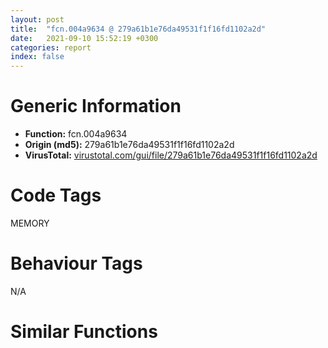 ```yaml
---
layout: post
title:  "fcn.004a9634 @ 279a61b1e76da49531f1f16fd1102a2d"
date:   2021-09-10 15:52:19 +0300
categories: report
index: false
---
```


# Generic Information
- **Function:** fcn.004a9634
- **Origin (md5):** 279a61b1e76da49531f1f16fd1102a2d
- **VirusTotal:** [virustotal.com/gui/file/279a61b1e76da49531f1f16fd1102a2d][virustotal_ref]

# Code Tags
<span class="tag" id="MEMORY">MEMORY</span>


# Behaviour Tags
<span class="bhv-tag" id="na">N/A</span>

# Similar Functions
<script type="text/javascript" src="https://www.gstatic.com/charts/loader.js"></script>
<script type="text/javascript">

    google.charts.load('current', {'packages':['corechart']});
    google.charts.setOnLoadCallback(drawChart);

    function drawChart() {
    var data = new google.visualization.DataTable();
        data.addColumn('number', 'X');
        data.addColumn('number', 'Y');
        data.addColumn({type: 'string', role: 'tooltip', 'p': {'html': true}});
        data.addColumn({'type': 'string', 'role': 'style'});
        
        data.addRows([
    [-162.8816680908203, 495.6636047363281, '<b><a href="/report/fcn.004a9634@279a61b1e76da49531f1f16fd1102a2d">fcn.004a9634</a><br>@279a61b1e76da49531f1f16fd1102a2d</b><br>push 0xc<br>push 0x51eb68<br>call fcn.00498d8c<br>mov ecx, dword[ebp+8]<br>xor edi, edi<br>cmp ecx, edi<br>jbe 0x4a9677<br>push 0xffffffffffffffe0<br>pop eax<br>xor edx, edx<br>div ecx<br>cmp eax, dword[ebp+0xc]<br>sbb eax, eax<br>inc eax<br>jne 0x4a9677<br>call fcn.00495b6c<br>mov dword[eax], 0xc<br>push edi<br>push edi<br>push edi<br>push edi<br>push edi<br>call fcn.0049389f<br>add esp, 0x14<br>xor eax, eax<br>jmp 0x4a974c<br>imul ecx, dword[ebp+0xc]<br>mov esi, ecx<br>mov dword[ebp+8], esi<br>cmp esi, edi<br>jne 0x4a9687<br>xor esi, esi<br>inc esi<br>xor ebx, ebx<br>mov dword[ebp-0x1c], ebx<br>cmp esi, 0xffffffe0<br>ja 0x4a96fa<br>cmp dword[0x5448e0], 3<br>jne 0x4a96e5<br>add esi, 0xf<br>and esi, 0xfffffff0<br>mov dword[ebp+0xc], esi<br>mov eax, dword[ebp+8]<br>cmp eax, dword[0x5448ec]<br>ja 0x4a96e5<br>push 4<br>call fcn.004a1837<br>pop ecx<br>mov dword[ebp-4], edi<br>push dword[ebp+8]<br>call fcn.004a47db<br>pop ecx<br>mov dword[ebp-0x1c], eax<br>mov dword[ebp-4], 0xfffffffe<br>call fcn.004a9730<br>mov ebx, dword[ebp-0x1c]<br>cmp ebx, edi<br>je 0x4a96e9<br>push dword[ebp+8]<br>push edi<br>push ebx<br>call fcn.00490b70<br>add esp, 0xc<br>cmp ebx, edi<br>jne 0x4a974a<br>push esi<br>push 8<br>push dword[0x543ef8]<br>call dword[sym.imp.KERNEL32.dll_HeapAlloc]<br>mov ebx, eax<br>cmp ebx, edi<br>jne 0x4a974a<br>cmp dword[0x544214], edi<br>je 0x4a9739<br>push esi<br>call fcn.004a3fd4<br>pop ecx<br>test eax, eax<br>jne 0x4a9687<br>mov eax, dword[ebp+0x10]<br>cmp eax, edi<br>je 0x4a9670<br>mov dword[eax], 0xc<br>jmp 0x4a9670<br>cmp ebx, edi<br>jne 0x4a974a<br>mov eax, dword[ebp+0x10]<br>cmp eax, edi<br>je 0x4a974a<br>mov dword[eax], 0xc<br>mov eax, ebx<br>call fcn.00498dd1<br>ret <br><eoc> ', 'point { fill-color: #e0440e; }'],
[-166.9216766357422, 183.10903930664062, '<b><a href="/report/fcn.00585982@c60344b51fa39a329b92557d24ff7670">fcn.00585982</a><br>@c60344b51fa39a329b92557d24ff7670</b><br>push 0xc<br>push 0x5e97d8<br>call fcn.0057a7dc<br>mov ecx, dword[ebp+8]<br>xor edi, edi<br>cmp ecx, edi<br>jbe 0x5859c5<br>push 0xffffffffffffffe0<br>pop eax<br>xor edx, edx<br>div ecx<br>cmp eax, dword[ebp+0xc]<br>sbb eax, eax<br>inc eax<br>jne 0x5859c5<br>call fcn.00575c5a<br>mov dword[eax], 0xc<br>push edi<br>push edi<br>push edi<br>push edi<br>push edi<br>call fcn.0057171f<br>add esp, 0x14<br>xor eax, eax<br>jmp 0x585a9a<br>imul ecx, dword[ebp+0xc]<br>mov esi, ecx<br>mov dword[ebp+8], esi<br>cmp esi, edi<br>jne 0x5859d5<br>xor esi, esi<br>inc esi<br>xor ebx, ebx<br>mov dword[ebp-0x1c], ebx<br>cmp esi, 0xffffffe0<br>ja 0x585a48<br>cmp dword[0x611708], 3<br>jne 0x585a33<br>add esi, 0xf<br>and esi, 0xfffffff0<br>mov dword[ebp+0xc], esi<br>mov eax, dword[ebp+8]<br>cmp eax, dword[0x6116f4]<br>ja 0x585a33<br>push 4<br>call fcn.00580c54<br>pop ecx<br>mov dword[ebp-4], edi<br>push dword[ebp+8]<br>call fcn.00581466<br>pop ecx<br>mov dword[ebp-0x1c], eax<br>mov dword[ebp-4], 0xfffffffe<br>call fcn.00585a7e<br>mov ebx, dword[ebp-0x1c]<br>cmp ebx, edi<br>je 0x585a37<br>push dword[ebp+8]<br>push edi<br>push ebx<br>call fcn.0057a180<br>add esp, 0xc<br>cmp ebx, edi<br>jne 0x585a98<br>push esi<br>push 8<br>push dword[0x60fd54]<br>call dword[sym.imp.KERNEL32.dll_HeapAlloc]<br>mov ebx, eax<br>cmp ebx, edi<br>jne 0x585a98<br>cmp dword[0x610220], edi<br>je 0x585a87<br>push esi<br>call fcn.005836df<br>pop ecx<br>test eax, eax<br>jne 0x5859d5<br>mov eax, dword[ebp+0x10]<br>cmp eax, edi<br>je 0x5859be<br>mov dword[eax], 0xc<br>jmp 0x5859be<br>cmp ebx, edi<br>jne 0x585a98<br>mov eax, dword[ebp+0x10]<br>cmp eax, edi<br>je 0x585a98<br>mov dword[eax], 0xc<br>mov eax, ebx<br>call fcn.0057a821<br>ret <br><eoc> ', 'null'],
[-499.14080810546875, 15.330886840820312, '<b><a href="/report/fcn.1011e3ab@89dc67d2f980e8488f97b1bf8cb24258">fcn.1011e3ab</a><br>@89dc67d2f980e8488f97b1bf8cb24258</b><br>push 0xc<br>push 0x10178b28<br>call fcn.1010e37c<br>mov ecx, dword[ebp+8]<br>xor edi, edi<br>cmp ecx, edi<br>jbe 0x1011e3ee<br>push 0xffffffffffffffe0<br>pop eax<br>xor edx, edx<br>div ecx<br>cmp eax, dword[ebp+0xc]<br>sbb eax, eax<br>inc eax<br>jne 0x1011e3ee<br>call fcn.10105d26<br>mov dword[eax], 0xc<br>push edi<br>push edi<br>push edi<br>push edi<br>push edi<br>call fcn.100ff7a5<br>add esp, 0x14<br>xor eax, eax<br>jmp 0x1011e4c3<br>imul ecx, dword[ebp+0xc]<br>mov esi, ecx<br>mov dword[ebp+8], esi<br>cmp esi, edi<br>jne 0x1011e3fe<br>xor esi, esi<br>inc esi<br>xor ebx, ebx<br>mov dword[ebp-0x1c], ebx<br>cmp esi, 0xffffffe0<br>ja 0x1011e471<br>cmp dword[0x102274b8], 3<br>jne 0x1011e45c<br>add esi, 0xf<br>and esi, 0xfffffff0<br>mov dword[ebp+0xc], esi<br>mov eax, dword[ebp+8]<br>cmp eax, dword[0x102274a8]<br>ja 0x1011e45c<br>push 4<br>call fcn.1010f514<br>pop ecx<br>mov dword[ebp-4], edi<br>push dword[ebp+8]<br>call fcn.1010fd26<br>pop ecx<br>mov dword[ebp-0x1c], eax<br>mov dword[ebp-4], 0xfffffffe<br>call fcn.1011e4a7<br>mov ebx, dword[ebp-0x1c]<br>cmp ebx, edi<br>je 0x1011e460<br>push dword[ebp+8]<br>push edi<br>push ebx<br>call fcn.10109950<br>add esp, 0xc<br>cmp ebx, edi<br>jne 0x1011e4c1<br>push esi<br>push 8<br>push dword[0x101b16f4]<br>call dword[sym.imp.KERNEL32.dll_HeapAlloc]<br>mov ebx, eax<br>cmp ebx, edi<br>jne 0x1011e4c1<br>cmp dword[0x101b1b64], edi<br>je 0x1011e4b0<br>push esi<br>call fcn.1010c9c7<br>pop ecx<br>test eax, eax<br>jne 0x1011e3fe<br>mov eax, dword[ebp+0x10]<br>cmp eax, edi<br>je 0x1011e3e7<br>mov dword[eax], 0xc<br>jmp 0x1011e3e7<br>cmp ebx, edi<br>jne 0x1011e4c1<br>mov eax, dword[ebp+0x10]<br>cmp eax, edi<br>je 0x1011e4c1<br>mov dword[eax], 0xc<br>mov eax, ebx<br>call fcn.1010e3c1<br>ret <br><eoc> ', 'null'],
[382.27545166015625, 242.2616424560547, '<b><a href="/report/fcn.10030fe1@481b545f5c18f2fce1caac67ddc419e8">fcn.10030fe1</a><br>@481b545f5c18f2fce1caac67ddc419e8</b><br>push 0xc<br>push 0x1005d850<br>call fcn.100266b4<br>mov ecx, dword[ebp+8]<br>xor edi, edi<br>cmp ecx, edi<br>jbe 0x10031024<br>push 0xffffffffffffffe0<br>pop eax<br>xor edx, edx<br>div ecx<br>cmp eax, dword[ebp+0xc]<br>sbb eax, eax<br>inc eax<br>jne 0x10031024<br>call fcn.100235eb<br>mov dword[eax], 0xc<br>push edi<br>push edi<br>push edi<br>push edi<br>push edi<br>call fcn.10021d86<br>add esp, 0x14<br>xor eax, eax<br>jmp 0x100310f9<br>imul ecx, dword[ebp+0xc]<br>mov esi, ecx<br>mov dword[ebp+8], esi<br>cmp esi, edi<br>jne 0x10031034<br>xor esi, esi<br>inc esi<br>xor ebx, ebx<br>mov dword[ebp-0x1c], ebx<br>cmp esi, 0xffffffe0<br>ja 0x100310a7<br>cmp dword[0x100670d0], 3<br>jne 0x10031092<br>add esi, 0xf<br>and esi, 0xfffffff0<br>mov dword[ebp+0xc], esi<br>mov eax, dword[ebp+8]<br>cmp eax, dword[0x100670c0]<br>ja 0x10031092<br>push 4<br>call fcn.10029565<br>pop ecx<br>mov dword[ebp-4], edi<br>push dword[ebp+8]<br>call fcn.1002a2ac<br>pop ecx<br>mov dword[ebp-0x1c], eax<br>mov dword[ebp-4], 0xfffffffe<br>call fcn.100310dd<br>mov ebx, dword[ebp-0x1c]<br>cmp ebx, edi<br>je 0x10031096<br>push dword[ebp+8]<br>push edi<br>push ebx<br>call fcn.100236c0<br>add esp, 0xc<br>cmp ebx, edi<br>jne 0x100310f7<br>push esi<br>push 8<br>push dword[0x100656dc]<br>call dword[sym.imp.KERNEL32.dll_HeapAlloc]<br>mov ebx, eax<br>cmp ebx, edi<br>jne 0x100310f7<br>cmp dword[0x10065b50], edi<br>je 0x100310e6<br>push esi<br>call fcn.1002a7d9<br>pop ecx<br>test eax, eax<br>jne 0x10031034<br>mov eax, dword[ebp+0x10]<br>cmp eax, edi<br>je 0x1003101d<br>mov dword[eax], 0xc<br>jmp 0x1003101d<br>cmp ebx, edi<br>jne 0x100310f7<br>mov eax, dword[ebp+0x10]<br>cmp eax, edi<br>je 0x100310f7<br>mov dword[eax], 0xc<br>mov eax, ebx<br>call fcn.100266f9<br>ret <br><eoc> ', 'null'],
[125.96039581298828, 407.58978271484375, '<b><a href="/report/fcn.10023276@4c3818fdf32d89a09257dbc9d3e142ea">fcn.10023276</a><br>@4c3818fdf32d89a09257dbc9d3e142ea</b><br>push 0xc<br>push 0x10030dd0<br>call fcn.1001584c<br>mov ecx, dword[ebp+8]<br>xor edi, edi<br>cmp ecx, edi<br>jbe 0x100232b9<br>push 0xffffffffffffffe0<br>pop eax<br>xor edx, edx<br>div ecx<br>cmp eax, dword[ebp+0xc]<br>sbb eax, eax<br>inc eax<br>jne 0x100232b9<br>call fcn.10017b9f<br>mov dword[eax], 0xc<br>push edi<br>push edi<br>push edi<br>push edi<br>push edi<br>call fcn.10013ceb<br>add esp, 0x14<br>xor eax, eax<br>jmp 0x1002338e<br>imul ecx, dword[ebp+0xc]<br>mov esi, ecx<br>mov dword[ebp+8], esi<br>cmp esi, edi<br>jne 0x100232c9<br>xor esi, esi<br>inc esi<br>xor ebx, ebx<br>mov dword[ebp-0x1c], ebx<br>cmp esi, 0xffffffe0<br>ja 0x1002333c<br>cmp dword[0x1004feb8], 3<br>jne 0x10023327<br>add esi, 0xf<br>and esi, 0xfffffff0<br>mov dword[ebp+0xc], esi<br>mov eax, dword[ebp+8]<br>cmp eax, dword[0x1004fea8]<br>ja 0x10023327<br>push 4<br>call fcn.1001c69e<br>pop ecx<br>mov dword[ebp-4], edi<br>push dword[ebp+8]<br>call fcn.1001ceeb<br>pop ecx<br>mov dword[ebp-0x1c], eax<br>mov dword[ebp-4], 0xfffffffe<br>call fcn.10023372<br>mov ebx, dword[ebp-0x1c]<br>cmp ebx, edi<br>je 0x1002332b<br>push dword[ebp+8]<br>push edi<br>push ebx<br>call fcn.100157d0<br>add esp, 0xc<br>cmp ebx, edi<br>jne 0x1002338c<br>push esi<br>push 8<br>push dword[0x10036480]<br>call dword[sym.imp.KERNEL32.dll_HeapAlloc]<br>mov ebx, eax<br>cmp ebx, edi<br>jne 0x1002338c<br>cmp dword[0x100365e0], edi<br>je 0x1002337b<br>push esi<br>call fcn.100197ff<br>pop ecx<br>test eax, eax<br>jne 0x100232c9<br>mov eax, dword[ebp+0x10]<br>cmp eax, edi<br>je 0x100232b2<br>mov dword[eax], 0xc<br>jmp 0x100232b2<br>cmp ebx, edi<br>jne 0x1002338c<br>mov eax, dword[ebp+0x10]<br>cmp eax, edi<br>je 0x1002338c<br>mov dword[eax], 0xc<br>mov eax, ebx<br>call fcn.10015891<br>ret <br><eoc> ', 'null'],
[-163.73867797851562, -436.875244140625, '<b><a href="/report/fcn.004350a8@7b00dd8f2abf54a73bfb09681334ff78">fcn.004350a8</a><br>@7b00dd8f2abf54a73bfb09681334ff78</b><br>push 0xc<br>push 0x461ce8<br>call fcn.0043968c<br>mov ecx, dword[ebp+8]<br>xor edi, edi<br>cmp ecx, edi<br>jbe 0x4350eb<br>push 0xffffffffffffffe0<br>pop eax<br>xor edx, edx<br>div ecx<br>cmp eax, dword[ebp+0xc]<br>sbb eax, eax<br>inc eax<br>jne 0x4350eb<br>call fcn.00439356<br>mov dword[eax], 0xc<br>push edi<br>push edi<br>push edi<br>push edi<br>push edi<br>call fcn.004366e1<br>add esp, 0x14<br>xor eax, eax<br>jmp 0x4351c0<br>imul ecx, dword[ebp+0xc]<br>mov esi, ecx<br>mov dword[ebp+8], esi<br>cmp esi, edi<br>jne 0x4350fb<br>xor esi, esi<br>inc esi<br>xor ebx, ebx<br>mov dword[ebp-0x1c], ebx<br>cmp esi, 0xffffffe0<br>ja 0x43516e<br>cmp dword[0x46c694], 3<br>jne 0x435159<br>add esi, 0xf<br>and esi, 0xfffffff0<br>mov dword[ebp+0xc], esi<br>mov eax, dword[ebp+8]<br>cmp eax, dword[0x46c6a0]<br>ja 0x435159<br>push 4<br>call fcn.0043acee<br>pop ecx<br>mov dword[ebp-4], edi<br>push dword[ebp+8]<br>call fcn.0043b53b<br>pop ecx<br>mov dword[ebp-0x1c], eax<br>mov dword[ebp-4], 0xfffffffe<br>call fcn.004351a4<br>mov ebx, dword[ebp-0x1c]<br>cmp ebx, edi<br>je 0x43515d<br>push dword[ebp+8]<br>push edi<br>push ebx<br>call fcn.00436280<br>add esp, 0xc<br>cmp ebx, edi<br>jne 0x4351be<br>push esi<br>push 8<br>push dword[0x46aa8c]<br>call dword[sym.imp.KERNEL32.dll_HeapAlloc]<br>mov ebx, eax<br>cmp ebx, edi<br>jne 0x4351be<br>cmp dword[0x46ada8], edi<br>je 0x4351ad<br>push esi<br>call fcn.0043bab6<br>pop ecx<br>test eax, eax<br>jne 0x4350fb<br>mov eax, dword[ebp+0x10]<br>cmp eax, edi<br>je 0x4350e4<br>mov dword[eax], 0xc<br>jmp 0x4350e4<br>cmp ebx, edi<br>jne 0x4351be<br>mov eax, dword[ebp+0x10]<br>cmp eax, edi<br>je 0x4351be<br>mov dword[eax], 0xc<br>mov eax, ebx<br>call fcn.004396d1<br>ret <br><eoc> ', 'null'],
[154.47457885742188, -474.43798828125, '<b><a href="/report/fcn.10004d7e@dc3e2cdf680078d293de3e2d92ba613c">fcn.10004d7e</a><br>@dc3e2cdf680078d293de3e2d92ba613c</b><br>push 0xc<br>push 0x1000ce68<br>call fcn.10002f24<br>mov ecx, dword[ebp+8]<br>xor edi, edi<br>cmp ecx, edi<br>jbe 0x10004dc1<br>push 0xffffffffffffffe0<br>pop eax<br>xor edx, edx<br>div ecx<br>cmp eax, dword[ebp+0xc]<br>sbb eax, eax<br>inc eax<br>jne 0x10004dc1<br>call fcn.100031ec<br>mov dword[eax], 0xc<br>push edi<br>push edi<br>push edi<br>push edi<br>push edi<br>call fcn.100051ee<br>add esp, 0x14<br>xor eax, eax<br>jmp 0x10004e96<br>imul ecx, dword[ebp+0xc]<br>mov esi, ecx<br>mov dword[ebp+8], esi<br>cmp esi, edi<br>jne 0x10004dd1<br>xor esi, esi<br>inc esi<br>xor ebx, ebx<br>mov dword[ebp-0x1c], ebx<br>cmp esi, 0xffffffe0<br>ja 0x10004e44<br>cmp dword[0x1000fad8], 3<br>jne 0x10004e2f<br>add esi, 0xf<br>and esi, 0xfffffff0<br>mov dword[ebp+0xc], esi<br>mov eax, dword[ebp+8]<br>cmp eax, dword[0x1000fac0]<br>ja 0x10004e2f<br>push 4<br>call fcn.1000337b<br>pop ecx<br>mov dword[ebp-4], edi<br>push dword[ebp+8]<br>call fcn.10003b8d<br>pop ecx<br>mov dword[ebp-0x1c], eax<br>mov dword[ebp-4], 0xfffffffe<br>call fcn.10004e7a<br>mov ebx, dword[ebp-0x1c]<br>cmp ebx, edi<br>je 0x10004e33<br>push dword[ebp+8]<br>push edi<br>push ebx<br>call fcn.100064d0<br>add esp, 0xc<br>cmp ebx, edi<br>jne 0x10004e94<br>push esi<br>push 8<br>push dword[0x1000f4a4]<br>call dword[sym.imp.KERNEL32.dll_HeapAlloc]<br>mov ebx, eax<br>cmp ebx, edi<br>jne 0x10004e94<br>cmp dword[0x1000f91c], edi<br>je 0x10004e83<br>push esi<br>call fcn.10001b31<br>pop ecx<br>test eax, eax<br>jne 0x10004dd1<br>mov eax, dword[ebp+0x10]<br>cmp eax, edi<br>je 0x10004dba<br>mov dword[eax], 0xc<br>jmp 0x10004dba<br>cmp ebx, edi<br>jne 0x10004e94<br>mov eax, dword[ebp+0x10]<br>cmp eax, edi<br>je 0x10004e94<br>mov dword[eax], 0xc<br>mov eax, ebx<br>call fcn.10002f69<br>ret <br><eoc> ', 'null'],
[-442.1556701660156, 319.48126220703125, '<b><a href="/report/fcn.459cbf32@284c9c9722cef7520dddfe58806fd72f">fcn.459cbf32</a><br>@284c9c9722cef7520dddfe58806fd72f</b><br>push 0xc<br>push 0x45a52f58<br>call fcn.459beb3c<br>mov ecx, dword[ebp+8]<br>xor edi, edi<br>cmp ecx, edi<br>jbe 0x459cbf75<br>push 0xffffffffffffffe0<br>pop eax<br>xor edx, edx<br>div ecx<br>cmp eax, dword[ebp+0xc]<br>sbb eax, eax<br>inc eax<br>jne 0x459cbf75<br>call fcn.459c2c12<br>mov dword[eax], 0xc<br>push edi<br>push edi<br>push edi<br>push edi<br>push edi<br>call fcn.459c3fd6<br>add esp, 0x14<br>xor eax, eax<br>jmp 0x459cc04a<br>imul ecx, dword[ebp+0xc]<br>mov esi, ecx<br>mov dword[ebp+8], esi<br>cmp esi, edi<br>jne 0x459cbf85<br>xor esi, esi<br>inc esi<br>xor ebx, ebx<br>mov dword[ebp-0x1c], ebx<br>cmp esi, 0xffffffe0<br>ja 0x459cbff8<br>cmp dword[0x45a6fa50], 3<br>jne 0x459cbfe3<br>add esi, 0xf<br>and esi, 0xfffffff0<br>mov dword[ebp+0xc], esi<br>mov eax, dword[ebp+8]<br>cmp eax, dword[0x45a6fa40]<br>ja 0x459cbfe3<br>push 4<br>call fcn.459c2e6e<br>pop ecx<br>mov dword[ebp-4], edi<br>push dword[ebp+8]<br>call fcn.459c3bb5<br>pop ecx<br>mov dword[ebp-0x1c], eax<br>mov dword[ebp-4], 0xfffffffe<br>call fcn.459cc02e<br>mov ebx, dword[ebp-0x1c]<br>cmp ebx, edi<br>je 0x459cbfe7<br>push dword[ebp+8]<br>push edi<br>push ebx<br>call fcn.459bd8d0<br>add esp, 0xc<br>cmp ebx, edi<br>jne 0x459cc048<br>push esi<br>push 8<br>push dword[0x45a6f6b4]<br>call dword[sym.imp.KERNEL32.dll_HeapAlloc]<br>mov ebx, eax<br>cmp ebx, edi<br>jne 0x459cc048<br>cmp dword[0x45a6f84c], edi<br>je 0x459cc037<br>push esi<br>call fcn.459be980<br>pop ecx<br>test eax, eax<br>jne 0x459cbf85<br>mov eax, dword[ebp+0x10]<br>cmp eax, edi<br>je 0x459cbf6e<br>mov dword[eax], 0xc<br>jmp 0x459cbf6e<br>cmp ebx, edi<br>jne 0x459cc048<br>mov eax, dword[ebp+0x10]<br>cmp eax, edi<br>je 0x459cc048<br>mov dword[eax], 0xc<br>mov eax, ebx<br>call fcn.459beb81<br>ret <br><eoc> ', 'null'],
[-211.7471466064453, -90.4155044555664, '<b><a href="/report/fcn.004071db@eb7f7fa38880dd66bab8caf5987e5b1a">fcn.004071db</a><br>@eb7f7fa38880dd66bab8caf5987e5b1a</b><br>push 0xc<br>push 0x421378<br>call fcn.00401e90<br>mov ecx, dword[ebp+8]<br>xor edi, edi<br>cmp ecx, edi<br>jbe 0x40721e<br>push 0xffffffffffffffe0<br>pop eax<br>xor edx, edx<br>div ecx<br>cmp eax, dword[ebp+0xc]<br>sbb eax, eax<br>inc eax<br>jne 0x40721e<br>call fcn.00401e44<br>mov dword[eax], 0xc<br>push edi<br>push edi<br>push edi<br>push edi<br>push edi<br>call fcn.00401ddc<br>add esp, 0x14<br>xor eax, eax<br>jmp 0x4072f3<br>imul ecx, dword[ebp+0xc]<br>mov esi, ecx<br>mov dword[ebp+8], esi<br>cmp esi, edi<br>jne 0x40722e<br>xor esi, esi<br>inc esi<br>xor ebx, ebx<br>mov dword[ebp-0x1c], ebx<br>cmp esi, 0xffffffe0<br>ja 0x4072a1<br>cmp dword[0x4b27bc], 3<br>jne 0x40728c<br>add esi, 0xf<br>and esi, 0xfffffff0<br>mov dword[ebp+0xc], esi<br>mov eax, dword[ebp+8]<br>cmp eax, dword[0x4b27a8]<br>ja 0x40728c<br>push 4<br>call fcn.0040498a<br>pop ecx<br>mov dword[ebp-4], edi<br>push dword[ebp+8]<br>call fcn.00406d54<br>pop ecx<br>mov dword[ebp-0x1c], eax<br>mov dword[ebp-4], 0xfffffffe<br>call fcn.004072d7<br>mov ebx, dword[ebp-0x1c]<br>cmp ebx, edi<br>je 0x407290<br>push dword[ebp+8]<br>push edi<br>push ebx<br>call fcn.00404a60<br>add esp, 0xc<br>cmp ebx, edi<br>jne 0x4072f1<br>push esi<br>push 8<br>push dword[0x4238dc]<br>call dword[sym.imp.KERNEL32.dll_HeapAlloc]<br>mov ebx, eax<br>cmp ebx, edi<br>jne 0x4072f1<br>cmp dword[0x423ac8], edi<br>je 0x4072e0<br>push esi<br>call fcn.004043f3<br>pop ecx<br>test eax, eax<br>jne 0x40722e<br>mov eax, dword[ebp+0x10]<br>cmp eax, edi<br>je 0x407217<br>mov dword[eax], 0xc<br>jmp 0x407217<br>cmp ebx, edi<br>jne 0x4072f1<br>mov eax, dword[ebp+0x10]<br>cmp eax, edi<br>je 0x4072f1<br>mov dword[eax], 0xc<br>mov eax, ebx<br>call fcn.00401ed5<br>ret <br><eoc> ', 'null'],
[34.38179016113281, -191.91375732421875, '<b><a href="/report/fcn.00407e8b@e38ba004520fa1a86a35b63e8d5843ef">fcn.00407e8b</a><br>@e38ba004520fa1a86a35b63e8d5843ef</b><br>push 0xc<br>push 0x40b738<br>call fcn.004037c4<br>mov ecx, dword[ebp+8]<br>xor edi, edi<br>cmp ecx, edi<br>jbe 0x407ece<br>push 0xffffffffffffffe0<br>pop eax<br>xor edx, edx<br>div ecx<br>cmp eax, dword[ebp+0xc]<br>sbb eax, eax<br>inc eax<br>jne 0x407ece<br>call fcn.004023fe<br>mov dword[eax], 0xc<br>push edi<br>push edi<br>push edi<br>push edi<br>push edi<br>call fcn.0040239f<br>add esp, 0x14<br>xor eax, eax<br>jmp 0x407fa3<br>imul ecx, dword[ebp+0xc]<br>mov esi, ecx<br>mov dword[ebp+8], esi<br>cmp esi, edi<br>jne 0x407ede<br>xor esi, esi<br>inc esi<br>xor ebx, ebx<br>mov dword[ebp-0x1c], ebx<br>cmp esi, 0xffffffe0<br>ja 0x407f51<br>cmp dword[0x40ea0c], 3<br>jne 0x407f3c<br>add esi, 0xf<br>and esi, 0xfffffff0<br>mov dword[ebp+0xc], esi<br>mov eax, dword[ebp+8]<br>cmp eax, dword[0x40d9e4]<br>ja 0x407f3c<br>push 4<br>call fcn.004054f0<br>pop ecx<br>mov dword[ebp-4], edi<br>push dword[ebp+8]<br>call fcn.00406a01<br>pop ecx<br>mov dword[ebp-0x1c], eax<br>mov dword[ebp-4], 0xfffffffe<br>call fcn.00407f87<br>mov ebx, dword[ebp-0x1c]<br>cmp ebx, edi<br>je 0x407f40<br>push dword[ebp+8]<br>push edi<br>push ebx<br>call fcn.00405300<br>add esp, 0xc<br>cmp ebx, edi<br>jne 0x407fa1<br>push esi<br>push 8<br>push dword[0x40d714]<br>call dword[sym.imp.KERNEL32.dll_HeapAlloc]<br>mov ebx, eax<br>cmp ebx, edi<br>jne 0x407fa1<br>cmp dword[0x40d9d0], edi<br>je 0x407f90<br>push esi<br>call fcn.00405a7f<br>pop ecx<br>test eax, eax<br>jne 0x407ede<br>mov eax, dword[ebp+0x10]<br>cmp eax, edi<br>je 0x407ec7<br>mov dword[eax], 0xc<br>jmp 0x407ec7<br>cmp ebx, edi<br>jne 0x407fa1<br>mov eax, dword[ebp+0x10]<br>cmp eax, edi<br>je 0x407fa1<br>mov dword[eax], 0xc<br>mov eax, ebx<br>call fcn.00403809<br>ret <br><eoc> ', 'null'],
[-445.5733642578125, -300.57080078125, '<b><a href="/report/fcn.0041bc76@6c5b0418e4a4c57d99cda47d2717045d">fcn.0041bc76</a><br>@6c5b0418e4a4c57d99cda47d2717045d</b><br>push 0xc<br>push 0x435700<br>call fcn.004107bc<br>mov ecx, dword[ebp+8]<br>xor edi, edi<br>cmp ecx, edi<br>jbe 0x41bcb9<br>push 0xffffffffffffffe0<br>pop eax<br>xor edx, edx<br>div ecx<br>cmp eax, dword[ebp+0xc]<br>sbb eax, eax<br>inc eax<br>jne 0x41bcb9<br>call fcn.0040dff7<br>mov dword[eax], 0xc<br>push edi<br>push edi<br>push edi<br>push edi<br>push edi<br>call fcn.00408d56<br>add esp, 0x14<br>xor eax, eax<br>jmp 0x41bd8e<br>imul ecx, dword[ebp+0xc]<br>mov esi, ecx<br>mov dword[ebp+8], esi<br>cmp esi, edi<br>jne 0x41bcc9<br>xor esi, esi<br>inc esi<br>xor ebx, ebx<br>mov dword[ebp-0x1c], ebx<br>cmp esi, 0xffffffe0<br>ja 0x41bd3c<br>cmp dword[0x439d80], 3<br>jne 0x41bd27<br>add esi, 0xf<br>and esi, 0xfffffff0<br>mov dword[ebp+0xc], esi<br>mov eax, dword[ebp+8]<br>cmp eax, dword[0x439d8c]<br>ja 0x41bd27<br>push 4<br>call fcn.00412be9<br>pop ecx<br>mov dword[ebp-4], edi<br>push dword[ebp+8]<br>call fcn.00413436<br>pop ecx<br>mov dword[ebp-0x1c], eax<br>mov dword[ebp-4], 0xfffffffe<br>call fcn.0041bd72<br>mov ebx, dword[ebp-0x1c]<br>cmp ebx, edi<br>je 0x41bd2b<br>push dword[ebp+8]<br>push edi<br>push ebx<br>call fcn.00408570<br>add esp, 0xc<br>cmp ebx, edi<br>jne 0x41bd8c<br>push esi<br>push 8<br>push dword[0x4395bc]<br>call dword[sym.imp.KERNEL32.dll_HeapAlloc]<br>mov ebx, eax<br>cmp ebx, edi<br>jne 0x41bd8c<br>cmp dword[0x4398d4], edi<br>je 0x41bd7b<br>push esi<br>call fcn.0040e484<br>pop ecx<br>test eax, eax<br>jne 0x41bcc9<br>mov eax, dword[ebp+0x10]<br>cmp eax, edi<br>je 0x41bcb2<br>mov dword[eax], 0xc<br>jmp 0x41bcb2<br>cmp ebx, edi<br>jne 0x41bd8c<br>mov eax, dword[ebp+0x10]<br>cmp eax, edi<br>je 0x41bd8c<br>mov dword[eax], 0xc<br>mov eax, ebx<br>call fcn.00410801<br>ret <br><eoc> ', 'null'],
[89.713134765625, 98.39019775390625, '<b><a href="/report/fcn.0040c139@de21a548b66aa6c0b17491b6a31e14fa">fcn.0040c139</a><br>@de21a548b66aa6c0b17491b6a31e14fa</b><br>push 0xc<br>push 0x446de8<br>call fcn.0040fac8<br>mov ecx, dword[ebp+8]<br>xor edi, edi<br>cmp ecx, edi<br>jbe 0x40c17c<br>push 0xffffffffffffffe0<br>pop eax<br>xor edx, edx<br>div ecx<br>cmp eax, dword[ebp+0xc]<br>sbb eax, eax<br>inc eax<br>jne 0x40c17c<br>call fcn.00410c8f<br>mov dword[eax], 0xc<br>push edi<br>push edi<br>push edi<br>push edi<br>push edi<br>call fcn.0040e9fe<br>add esp, 0x14<br>xor eax, eax<br>jmp 0x40c251<br>imul ecx, dword[ebp+0xc]<br>mov esi, ecx<br>mov dword[ebp+8], esi<br>cmp esi, edi<br>jne 0x40c18c<br>xor esi, esi<br>inc esi<br>xor ebx, ebx<br>mov dword[ebp-0x1c], ebx<br>cmp esi, 0xffffffe0<br>ja 0x40c1ff<br>cmp dword[0x44a55c], 3<br>jne 0x40c1ea<br>add esi, 0xf<br>and esi, 0xfffffff0<br>mov dword[ebp+0xc], esi<br>mov eax, dword[ebp+8]<br>cmp eax, dword[0x44a54c]<br>ja 0x40c1ea<br>push 4<br>call fcn.004145c0<br>pop ecx<br>mov dword[ebp-4], edi<br>push dword[ebp+8]<br>call fcn.00415307<br>pop ecx<br>mov dword[ebp-0x1c], eax<br>mov dword[ebp-4], 0xfffffffe<br>call fcn.0040c235<br>mov ebx, dword[ebp-0x1c]<br>cmp ebx, edi<br>je 0x40c1ee<br>push dword[ebp+8]<br>push edi<br>push ebx<br>call fcn.0040b2b0<br>add esp, 0xc<br>cmp ebx, edi<br>jne 0x40c24f<br>push esi<br>push 8<br>push dword[0x449c70]<br>call dword[sym.imp.KERNEL32.dll_HeapAlloc]<br>mov ebx, eax<br>cmp ebx, edi<br>jne 0x40c24f<br>cmp dword[0x449dd0], edi<br>je 0x40c23e<br>push esi<br>call fcn.0041563b<br>pop ecx<br>test eax, eax<br>jne 0x40c18c<br>mov eax, dword[ebp+0x10]<br>cmp eax, edi<br>je 0x40c175<br>mov dword[eax], 0xc<br>jmp 0x40c175<br>cmp ebx, edi<br>jne 0x40c24f<br>mov eax, dword[ebp+0x10]<br>cmp eax, edi<br>je 0x40c24f<br>mov dword[eax], 0xc<br>mov eax, ebx<br>call fcn.0040fb0d<br>ret <br><eoc> ', 'null'],
[560.6967163085938, -95.70142364501953, '<b><a href="/report/fcn.00438a8e@9964b63070116cfb2469e51850178af1">fcn.00438a8e</a><br>@9964b63070116cfb2469e51850178af1</b><br>push 0xc<br>push 0x444db0<br>call fcn.0042de50<br>mov ecx, dword[ebp+8]<br>xor edi, edi<br>cmp ecx, edi<br>jbe 0x438ad1<br>push 0xffffffffffffffe0<br>pop eax<br>xor edx, edx<br>div ecx<br>cmp eax, dword[ebp+0xc]<br>sbb eax, eax<br>inc eax<br>jne 0x438ad1<br>call fcn.0042c32b<br>mov dword[eax], 0xc<br>push edi<br>push edi<br>push edi<br>push edi<br>push edi<br>call fcn.0042771a<br>add esp, 0x14<br>xor eax, eax<br>jmp 0x438ba6<br>imul ecx, dword[ebp+0xc]<br>mov esi, ecx<br>mov dword[ebp+8], esi<br>cmp esi, edi<br>jne 0x438ae1<br>xor esi, esi<br>inc esi<br>xor ebx, ebx<br>mov dword[ebp-0x1c], ebx<br>cmp esi, 0xffffffe0<br>ja 0x438b54<br>cmp dword[0x44a668], 3<br>jne 0x438b3f<br>add esi, 0xf<br>and esi, 0xfffffff0<br>mov dword[ebp+0xc], esi<br>mov eax, dword[ebp+8]<br>cmp eax, dword[0x44a658]<br>ja 0x438b3f<br>push 4<br>call fcn.0042e9dd<br>pop ecx<br>mov dword[ebp-4], edi<br>push dword[ebp+8]<br>call fcn.00433af7<br>pop ecx<br>mov dword[ebp-0x1c], eax<br>mov dword[ebp-4], 0xfffffffe<br>call fcn.00438b8a<br>mov ebx, dword[ebp-0x1c]<br>cmp ebx, edi<br>je 0x438b43<br>push dword[ebp+8]<br>push edi<br>push ebx<br>call fcn.00429bb0<br>add esp, 0xc<br>cmp ebx, edi<br>jne 0x438ba4<br>push esi<br>push 8<br>push dword[0x44a2b4]<br>call dword[sym.imp.KERNEL32.dll_HeapAlloc]<br>mov ebx, eax<br>cmp ebx, edi<br>jne 0x438ba4<br>cmp dword[0x44a2cc], edi<br>je 0x438b93<br>push esi<br>call fcn.0042da27<br>pop ecx<br>test eax, eax<br>jne 0x438ae1<br>mov eax, dword[ebp+0x10]<br>cmp eax, edi<br>je 0x438aca<br>mov dword[eax], 0xc<br>jmp 0x438aca<br>cmp ebx, edi<br>jne 0x438ba4<br>mov eax, dword[ebp+0x10]<br>cmp eax, edi<br>je 0x438ba4<br>mov dword[eax], 0xc<br>mov eax, ebx<br>call fcn.0042de95<br>ret <br><eoc> ', 'null'],
[481.7423095703125, -285.4362487792969, '<b><a href="/report/fcn.00489034@289859175c221b107317af7727d26c17">fcn.00489034</a><br>@289859175c221b107317af7727d26c17</b><br>push 0xc<br>push 0x4b49d8<br>call fcn.0047e1f4<br>mov ecx, dword[ebp+8]<br>xor edi, edi<br>cmp ecx, edi<br>jbe 0x489077<br>push 0xffffffffffffffe0<br>pop eax<br>xor edx, edx<br>div ecx<br>cmp eax, dword[ebp+0xc]<br>sbb eax, eax<br>inc eax<br>jne 0x489077<br>call fcn.0047beaf<br>mov dword[eax], 0xc<br>push edi<br>push edi<br>push edi<br>push edi<br>push edi<br>call fcn.00476c1c<br>add esp, 0x14<br>xor eax, eax<br>jmp 0x48914c<br>imul ecx, dword[ebp+0xc]<br>mov esi, ecx<br>mov dword[ebp+8], esi<br>cmp esi, edi<br>jne 0x489087<br>xor esi, esi<br>inc esi<br>xor ebx, ebx<br>mov dword[ebp-0x1c], ebx<br>cmp esi, 0xffffffe0<br>ja 0x4890fa<br>cmp dword[0x4d2d94], 3<br>jne 0x4890e5<br>add esi, 0xf<br>and esi, 0xfffffff0<br>mov dword[ebp+0xc], esi<br>mov eax, dword[ebp+8]<br>cmp eax, dword[0x4d2d7c]<br>ja 0x4890e5<br>push 4<br>call fcn.00483825<br>pop ecx<br>mov dword[ebp-4], edi<br>push dword[ebp+8]<br>call fcn.004845ca<br>pop ecx<br>mov dword[ebp-0x1c], eax<br>mov dword[ebp-4], 0xfffffffe<br>call fcn.00489130<br>mov ebx, dword[ebp-0x1c]<br>cmp ebx, edi<br>je 0x4890e9<br>push dword[ebp+8]<br>push edi<br>push ebx<br>call fcn.00476a60<br>add esp, 0xc<br>cmp ebx, edi<br>jne 0x48914a<br>push esi<br>push 8<br>push dword[0x4d2864]<br>call dword[sym.imp.KERNEL32.dll_HeapAlloc]<br>mov ebx, eax<br>cmp ebx, edi<br>jne 0x48914a<br>cmp dword[0x4d2a2c], edi<br>je 0x489139<br>push esi<br>call fcn.0047dffd<br>pop ecx<br>test eax, eax<br>jne 0x489087<br>mov eax, dword[ebp+0x10]<br>cmp eax, edi<br>je 0x489070<br>mov dword[eax], 0xc<br>jmp 0x489070<br>cmp ebx, edi<br>jne 0x48914a<br>mov eax, dword[ebp+0x10]<br>cmp eax, edi<br>je 0x48914a<br>mov dword[eax], 0xc<br>mov eax, ebx<br>call fcn.0047e239<br>ret <br><eoc> ', 'null'],
[310.9244384765625, -101.5616683959961, '<b><a href="/report/fcn.0043dd54@46f6c2adf1fd4d1453ed312ca79dd9bf">fcn.0043dd54</a><br>@46f6c2adf1fd4d1453ed312ca79dd9bf</b><br>push 0xc<br>push 0x446fd8<br>call fcn.00438260<br>mov ecx, dword[ebp+8]<br>xor edi, edi<br>cmp ecx, edi<br>jbe 0x43dd97<br>push 0xffffffffffffffe0<br>pop eax<br>xor edx, edx<br>div ecx<br>cmp eax, dword[ebp+0xc]<br>sbb eax, eax<br>inc eax<br>jne 0x43dd97<br>call fcn.00438897<br>mov dword[eax], 0xc<br>push edi<br>push edi<br>push edi<br>push edi<br>push edi<br>call fcn.0043881f<br>add esp, 0x14<br>xor eax, eax<br>jmp 0x43de6c<br>imul ecx, dword[ebp+0xc]<br>mov esi, ecx<br>mov dword[ebp+8], esi<br>cmp esi, edi<br>jne 0x43dda7<br>xor esi, esi<br>inc esi<br>xor ebx, ebx<br>mov dword[ebp-0x1c], ebx<br>cmp esi, 0xffffffe0<br>ja 0x43de1a<br>cmp dword[0x44a184], 3<br>jne 0x43de05<br>add esi, 0xf<br>and esi, 0xfffffff0<br>mov dword[ebp+0xc], esi<br>mov eax, dword[ebp+8]<br>cmp eax, dword[0x44a164]<br>ja 0x43de05<br>push 4<br>call fcn.004386b0<br>pop ecx<br>mov dword[ebp-4], edi<br>push dword[ebp+8]<br>call fcn.0043c678<br>pop ecx<br>mov dword[ebp-0x1c], eax<br>mov dword[ebp-4], 0xfffffffe<br>call fcn.0043de50<br>mov ebx, dword[ebp-0x1c]<br>cmp ebx, edi<br>je 0x43de09<br>push dword[ebp+8]<br>push edi<br>push ebx<br>call fcn.0043cab0<br>add esp, 0xc<br>cmp ebx, edi<br>jne 0x43de6a<br>push esi<br>push 8<br>push dword[0x449e94]<br>call dword[sym.imp.KERNEL32.dll_HeapAlloc]<br>mov ebx, eax<br>cmp ebx, edi<br>jne 0x43de6a<br>cmp dword[0x44a08c], edi<br>je 0x43de59<br>push esi<br>call fcn.004394b8<br>pop ecx<br>test eax, eax<br>jne 0x43dda7<br>mov eax, dword[ebp+0x10]<br>cmp eax, edi<br>je 0x43dd90<br>mov dword[eax], 0xc<br>jmp 0x43dd90<br>cmp ebx, edi<br>jne 0x43de6a<br>mov eax, dword[ebp+0x10]<br>cmp eax, edi<br>je 0x43de6a<br>mov dword[eax], 0xc<br>mov eax, ebx<br>call fcn.004382a5<br>ret <br><eoc> ', 'null'],

        ]);

    var options = {
        title: 'Similarity Plot',
        legend: 'none',
        colors: ['#dedbd9', '#e6693e', '#ec8f6e', '#f3b49f', '#f6c7b6'],
        tooltip: {isHtml: true, trigger: 'both'},
        explorer: {
        actions: ["dragToZoom", "rightClickToReset"],
        },
        chartArea: {
        width: '80%',
        height: '80%'
        },
        width: '100%',
        height: '100%'
    };

    var chart = new google.visualization.ScatterChart(document.getElementById('chart_div'));

    chart.draw(data, options);
    }
    
</script>


<div id="chart_div" style="width: 100%px; height: 100%;"></div>

# Disassembled Code
{% highlight nasm %}

push 0xc
push 0x51eb68
call fcn.00498d8c
mov ecx, dword[ebp+8]
xor edi, edi
cmp ecx, edi
jbe 0x4a9677
push 0xffffffffffffffe0
pop eax
xor edx, edx
div ecx
cmp eax, dword[ebp+0xc]
sbb eax, eax
inc eax
jne 0x4a9677
call fcn.00495b6c
mov dword[eax], 0xc
push edi
push edi
push edi
push edi
push edi
call fcn.0049389f
add esp, 0x14
xor eax, eax
jmp 0x4a974c
imul ecx, dword[ebp+0xc]
mov esi, ecx
mov dword[ebp+8], esi
cmp esi, edi
jne 0x4a9687
xor esi, esi
inc esi
xor ebx, ebx
mov dword[ebp-0x1c], ebx
cmp esi, 0xffffffe0
ja 0x4a96fa
cmp dword[0x5448e0], 3
jne 0x4a96e5
add esi, 0xf
and esi, 0xfffffff0
mov dword[ebp+0xc], esi
mov eax, dword[ebp+8]
cmp eax, dword[0x5448ec]
ja 0x4a96e5
push 4
call fcn.004a1837
pop ecx
mov dword[ebp-4], edi
push dword[ebp+8]
call fcn.004a47db
pop ecx
mov dword[ebp-0x1c], eax
mov dword[ebp-4], 0xfffffffe
call fcn.004a9730
mov ebx, dword[ebp-0x1c]
cmp ebx, edi
je 0x4a96e9
push dword[ebp+8]
push edi
push ebx
call fcn.00490b70
add esp, 0xc
cmp ebx, edi
jne 0x4a974a
push esi
push 8
push dword[0x543ef8]
call dword[sym.imp.KERNEL32.dll_HeapAlloc]
mov ebx, eax
cmp ebx, edi
jne 0x4a974a
cmp dword[0x544214], edi
je 0x4a9739
push esi
call fcn.004a3fd4
pop ecx
test eax, eax
jne 0x4a9687
mov eax, dword[ebp+0x10]
cmp eax, edi
je 0x4a9670
mov dword[eax], 0xc
jmp 0x4a9670
cmp ebx, edi
jne 0x4a974a
mov eax, dword[ebp+0x10]
cmp eax, edi
je 0x4a974a
mov dword[eax], 0xc
mov eax, ebx
call fcn.00498dd1
ret

{% endhighlight %}

[virustotal_ref]: https://www.virustotal.com/gui/file/279a61b1e76da49531f1f16fd1102a2d